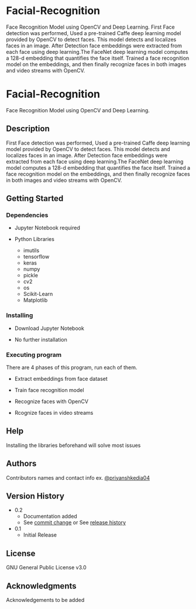# Facial-Recognition

Face Recognition Model using OpenCV and Deep Learning. 
First Face detection was performed, Used a pre-trained Caffe deep learning model provided by OpenCV to detect faces. This model detects and localizes faces in an image.
After Detection face embeddings were extracted from each face using deep learning.The FaceNet deep learning model computes a 128-d embedding that quantifies the face itself. 
Trained a face recognition model on the embeddings, and then finally recognize faces in both images and video streams with OpenCV. 
 

# Facial-Recognition

Face Recognition Model using OpenCV and Deep Learning. 

## Description

First Face detection was performed, Used a pre-trained Caffe deep learning model provided by OpenCV to detect faces. This model detects and localizes faces in an image.
After Detection face embeddings were extracted from each face using deep learning.The FaceNet deep learning model computes a 128-d embedding that quantifies the face itself. 
Trained a face recognition model on the embeddings, and then finally recognize faces in both images and video streams with OpenCV.

## Getting Started

### Dependencies

* Jupyter Notebook required

* Python Libraries

    - imutils
    - tensorflow
    - keras
    - numpy
    - pickle
    - cv2
    - os
    - Scikit-Learn
    - Matplotlib

### Installing

* Download Jupyter Notebook

* No further installation


### Executing program

There are 4 phases of this program, run each of them.

* Extract embeddings from face dataset

* Train face recognition model

* Recognize faces with OpenCV

* Rcognize faces in video streams

## Help

Installing the libraries beforehand will solve most issues

## Authors

Contributors names and contact info 
ex. [@priyanshkedia04](https://github.com/priyanshkedia04)

## Version History

* 0.2
    * Documentation added
    * See [commit change]() or See [release history]()
* 0.1
    * Initial Release

## License

GNU General Public License v3.0

## Acknowledgments

Acknowledgements to be added


